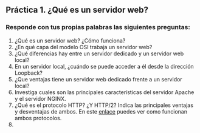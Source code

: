 ## Práctica 1. ¿Qué es un servidor web?
### Responde con tus propias palabras las siguientes preguntas:

1. ¿Qué es un servidor web? ¿Cómo funciona?
1. ¿En qué capa del modelo OSI trabaja un servidor web?
1. ¿Qué diferencias hay entre un servidor dedicado y un servidor web local?
1. En un servidor local, ¿cuándo se puede acceder a él desde la dirección Loopback?
1. ¿Que ventajas tiene un servidor web dedicado frente a un servidor local?
1. Investiga cuales son las principales características del servidor Apache y el servidor NGINX.
1. ¿Qué es el protocolo HTTP? ¿Y HTTP/2? Indica las principales ventajas y desventajas de ambos. En este [enlace](https://http2.akamai.com/demo) puedes ver como funcionan ambos protocolos.
1. 
